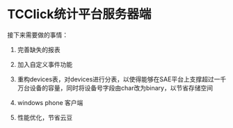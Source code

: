 TCClick统计平台服务器端
==============

接下来需要做的事情：

1. 完善缺失的报表

2. 加入自定义事件功能

3. 重构devices表，对devices进行分表，以使得能够在SAE平台上支撑超过一千万台设备的容量，同时将设备号字段由char改为binary，以节省存储空间

4. windows phone 客户端

5. 性能优化，节省云豆